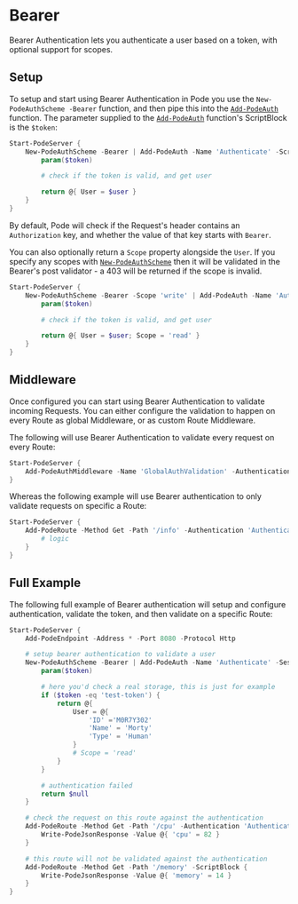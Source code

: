 # Bearer

Bearer Authentication lets you authenticate a user based on a token, with optional support for scopes.

## Setup

To setup and start using Bearer Authentication in Pode you use the `New-PodeAuthScheme -Bearer` function, and then pipe this into the [`Add-PodeAuth`](../../../../Functions/Authentication/Add-PodeAuth) function. The parameter supplied to the [`Add-PodeAuth`](../../../../Functions/Authentication/Add-PodeAuth) function's ScriptBlock is the `$token`:

```powershell
Start-PodeServer {
    New-PodeAuthScheme -Bearer | Add-PodeAuth -Name 'Authenticate' -ScriptBlock {
        param($token)

        # check if the token is valid, and get user

        return @{ User = $user }
    }
}
```

By default, Pode will check if the Request's header contains an `Authorization` key, and whether the value of that key starts with `Bearer`.

You can also optionally return a `Scope` property alongside the `User`. If you specify any scopes with [`New-PodeAuthScheme`](../../../../Functions/Authentication/New-PodeAuthScheme) then it will be validated in the Bearer's post validator - a 403 will be returned if the scope is invalid.

```powershell
Start-PodeServer {
    New-PodeAuthScheme -Bearer -Scope 'write' | Add-PodeAuth -Name 'Authenticate' -ScriptBlock {
        param($token)

        # check if the token is valid, and get user

        return @{ User = $user; Scope = 'read' }
    }
}
```

## Middleware

Once configured you can start using Bearer Authentication to validate incoming Requests. You can either configure the validation to happen on every Route as global Middleware, or as custom Route Middleware.

The following will use Bearer Authentication to validate every request on every Route:

```powershell
Start-PodeServer {
    Add-PodeAuthMiddleware -Name 'GlobalAuthValidation' -Authentication 'Authenticate'
}
```

Whereas the following example will use Bearer authentication to only validate requests on specific a Route:

```powershell
Start-PodeServer {
    Add-PodeRoute -Method Get -Path '/info' -Authentication 'Authenticate' -ScriptBlock {
        # logic
    }
}
```

## Full Example

The following full example of Bearer authentication will setup and configure authentication, validate the token, and then validate on a specific Route:

```powershell
Start-PodeServer {
    Add-PodeEndpoint -Address * -Port 8080 -Protocol Http

    # setup bearer authentication to validate a user
    New-PodeAuthScheme -Bearer | Add-PodeAuth -Name 'Authenticate' -Sessionless -ScriptBlock {
        param($token)

        # here you'd check a real storage, this is just for example
        if ($token -eq 'test-token') {
            return @{
                User = @{
                    'ID' ='M0R7Y302'
                    'Name' = 'Morty'
                    'Type' = 'Human'
                }
                # Scope = 'read'
            }
        }

        # authentication failed
        return $null
    }

    # check the request on this route against the authentication
    Add-PodeRoute -Method Get -Path '/cpu' -Authentication 'Authenticate' -ScriptBlock {
        Write-PodeJsonResponse -Value @{ 'cpu' = 82 }
    }

    # this route will not be validated against the authentication
    Add-PodeRoute -Method Get -Path '/memory' -ScriptBlock {
        Write-PodeJsonResponse -Value @{ 'memory' = 14 }
    }
}
```
